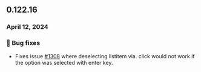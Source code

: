 ## 0.122.16

### April 12, 2024

### 🐛 Bug fixes

- Fixes issue [#1308](https://github.com/formkit/formkit/issues/1308) where deselecting listitem via. click would not work if the option was selected with enter key.